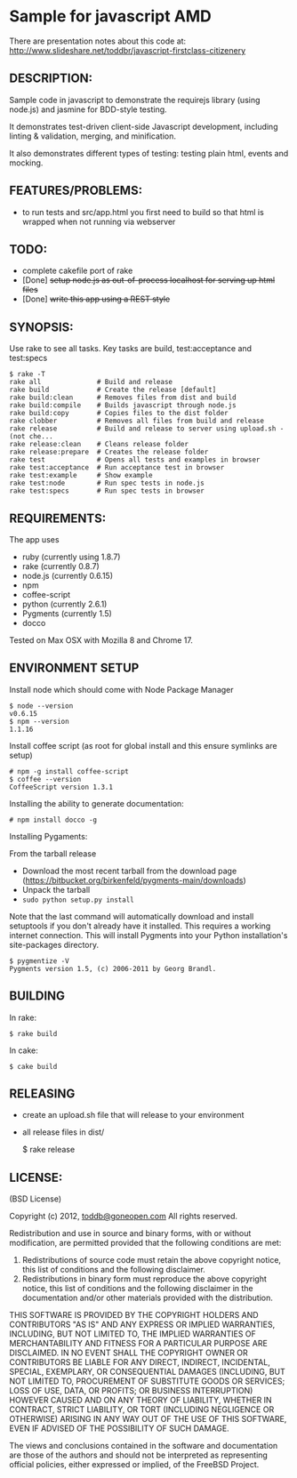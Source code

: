 # Sample for javascript AMD

There are presentation notes about this code at: http://www.slideshare.net/toddbr/javascript-firstclass-citizenery

## DESCRIPTION:

Sample code in javascript to demonstrate the requirejs library (using node.js) and jasmine for BDD-style testing.

It demonstrates test-driven client-side Javascript development, including linting & validation, merging, and minification.

It also demonstrates different types of testing: testing plain html, events and mocking.

## FEATURES/PROBLEMS:

* to run tests and src/app.html you first need to build so that html is wrapped when not running via webserver

## TODO:

* complete cakefile port of rake
* [Done] <del>setup node.js as out-of-process localhost for serving up html files</del>
* [Done] <del>write this app using a REST style</del>

## SYNOPSIS:

Use rake to see all tasks. Key tasks are build, test:acceptance and test:specs

	$ rake -T
	rake all              # Build and release
	rake build            # Create the release [default]
	rake build:clean      # Removes files from dist and build
	rake build:compile    # Builds javascript through node.js
	rake build:copy       # Copies files to the dist folder
	rake clobber          # Removes all files from build and release
	rake release          # Build and release to server using upload.sh - (not che...
	rake release:clean    # Cleans release folder
	rake release:prepare  # Creates the release folder
	rake test             # Opens all tests and examples in browser
	rake test:acceptance  # Run acceptance test in browser
	rake test:example     # Show example
	rake test:node        # Run spec tests in node.js
	rake test:specs       # Run spec tests in browser

## REQUIREMENTS:

The app uses 

* ruby (currently using 1.8.7)
* rake (currently 0.8.7)
* node.js (currently 0.6.15)
* npm
* coffee-script
* python (currently 2.6.1)
* Pygments (currently 1.5)
* docco

Tested on Max OSX with Mozilla 8 and Chrome 17.

## ENVIRONMENT SETUP

Install node which should come with Node Package Manager

	$ node --version
	v0.6.15
	$ npm --version
	1.1.16

Install coffee script (as root for global install and this ensure symlinks are setup)

	# npm -g install coffee-script
	$ coffee --version
	CoffeeScript version 1.3.1

Installing the ability to generate documentation:

	# npm install docco -g
	
Installing Pygaments:

From the tarball release

* Download the most recent tarball from the download page (https://bitbucket.org/birkenfeld/pygments-main/downloads)
* Unpack the tarball
* <code>sudo python setup.py install</code>

Note that the last command will automatically download and install setuptools if you don't already have it installed. This requires a working internet connection. This will install Pygments into your Python installation's site-packages directory.

	$ pygmentize -V
	Pygments version 1.5, (c) 2006-2011 by Georg Brandl.

## BUILDING

In rake:

	$ rake build

In cake:

	$ cake build

## RELEASING

* create an upload.sh file that will release to your environment
* all release files in dist/

	$ rake release

## LICENSE:

(BSD License)

Copyright (c) 2012, toddb@goneopen.com
All rights reserved.

Redistribution and use in source and binary forms, with or without
modification, are permitted provided that the following conditions are met: 

1. Redistributions of source code must retain the above copyright notice, this
   list of conditions and the following disclaimer. 
2. Redistributions in binary form must reproduce the above copyright notice,
   this list of conditions and the following disclaimer in the documentation
   and/or other materials provided with the distribution. 

THIS SOFTWARE IS PROVIDED BY THE COPYRIGHT HOLDERS AND CONTRIBUTORS "AS IS" AND
ANY EXPRESS OR IMPLIED WARRANTIES, INCLUDING, BUT NOT LIMITED TO, THE IMPLIED
WARRANTIES OF MERCHANTABILITY AND FITNESS FOR A PARTICULAR PURPOSE ARE
DISCLAIMED. IN NO EVENT SHALL THE COPYRIGHT OWNER OR CONTRIBUTORS BE LIABLE FOR
ANY DIRECT, INDIRECT, INCIDENTAL, SPECIAL, EXEMPLARY, OR CONSEQUENTIAL DAMAGES
(INCLUDING, BUT NOT LIMITED TO, PROCUREMENT OF SUBSTITUTE GOODS OR SERVICES;
LOSS OF USE, DATA, OR PROFITS; OR BUSINESS INTERRUPTION) HOWEVER CAUSED AND
ON ANY THEORY OF LIABILITY, WHETHER IN CONTRACT, STRICT LIABILITY, OR TORT
(INCLUDING NEGLIGENCE OR OTHERWISE) ARISING IN ANY WAY OUT OF THE USE OF THIS
SOFTWARE, EVEN IF ADVISED OF THE POSSIBILITY OF SUCH DAMAGE.

The views and conclusions contained in the software and documentation are those
of the authors and should not be interpreted as representing official policies, 
either expressed or implied, of the FreeBSD Project.
